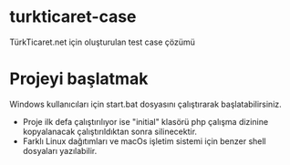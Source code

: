# turkticaret-case
TürkTicaret.net için oluşturulan test case çözümü

# Projeyi başlatmak
Windows kullanıcıları için start.bat dosyasını çalıştırarak başlatabilirsiniz.

- Proje ilk defa çalıştırılıyor ise "initial" klasörü php çalışma dizinine kopyalanacak çalıştırıldıktan sonra silinecektir.
- Farklı Linux dağıtımları ve macOs işletim sistemi için benzer shell dosyaları yazılabilir.